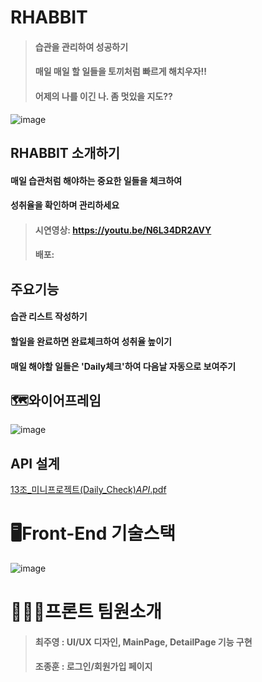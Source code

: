 # RHABBIT 
> #### 습관을 관리하여 성공하기
> #### 매일 매일 할 일들을 토끼처럼 빠르게 해치우자!!
> #### 어제의 나를 이긴 나. 좀 멋있을 지도??
![image](https://user-images.githubusercontent.com/86106738/145660992-f16d2291-ab07-43f0-906c-540b4aae604e.png)
## RHABBIT 소개하기
#### 매일 습관처럼 해야하는 중요한 일들을 체크하여 
#### 성취율을 확인하며 관리하세요
> ####  시연영상: https://youtu.be/N6L34DR2AVY
> ####  배포:


## 주요기능
#### 습관 리스트 작성하기
#### 할일을 완료하면 완료체크하여 성취율 높이기
#### 매일 해야할 일들은 'Daily체크'하여 다음날 자동으로 보여주기

 
## 🗺와이어프레임
![image](https://user-images.githubusercontent.com/86106738/145660434-1f838d4d-4eb6-4fe9-aeda-64cf4f4b377b.png)


## API 설계
 
 [13조_미니프로젝트(Daily_Check)_API_.pdf](https://github.com/Rhabbit13/Rhabbit-FrontEnd/files/7696328/13._.Daily_Check._API_.pdf)

 
# 🖥Front-End 기술스택
![image](https://user-images.githubusercontent.com/86106738/145660455-b7a10913-6835-4a63-a451-44576dca2f57.png)


 

# 🧑🏻‍💻프론트 팀원소개

> #### 최주영 : UI/UX 디자인, MainPage, DetailPage 기능 구현
> #### 조종훈 : 로그인/회원가입 페이지 
 
 
